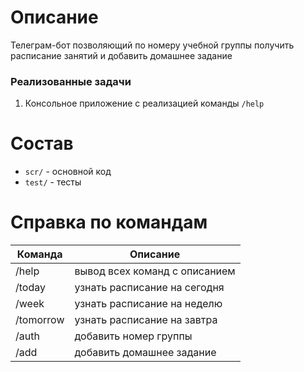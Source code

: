 # Описание
Телеграм-бот позволяющий по номеру учебной группы получить расписание 
занятий и добавить домашнее задание
### Реализованные задачи
1. Консольное приложение с реализацией команды `/help`

# Состав
* `scr/` - основной код
* `test/` - тесты

# Справка по командам
Команда | Описание
------ | ------
/help|вывод всех команд с описанием
/today|узнать расписание на сегодня
/week|узнать расписание на неделю
/tomorrow|узнать расписание на завтра
/auth|добавить номер группы
/add|добавить домашнее задание

